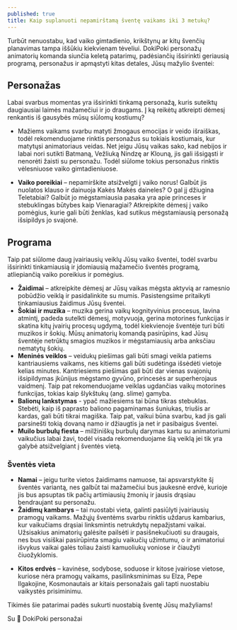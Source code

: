 ```yaml
---
published: true
title: Kaip suplanuoti nepamirštamą šventę vaikams iki 3 metukų?
---
```

Turbūt nenuostabu, kad vaiko gimtadienio, krikštynų ar kitų švenčių planavimas tampa iššūkiu kiekvienam tėveliui. DokiPoki personažų animatorių komanda siunčia keletą patarimų, padėsiančių išsirinkti geriausią programą, personažus ir apmąstyti kitas detales, Jūsų mažylio šventei:

## Personažas
<!--more-->
Labai svarbus momentas yra išsirinkti tinkamą personažą, kuris suteiktų daugiausiai laimės mažamečiui ir jo draugams. Į ką reikėtų atkreipti dėmesį renkantis iš gausybės mūsų siūlomų kostiumų?


* Mažiems vaikams svarbu matyti žmogaus emocijas ir veido išraiškas, todėl rekomenduojame rinktis personažus su tokiais kostiumais, kur matytųsi animatoriaus veidas. Net jeigu Jūsų vaikas sako, kad nebijos ir labai nori sutikti Batmaną, Vežliuką Nindzę ar Klouną, jis gali išsigąsti ir nenorėti žaisti su personažu. Todėl siūlome tokius personažus rinktis vėlesniuose vaiko gimtadieniuose.

* **Vaiko poreikiai** – nepamirškite atsižvelgti į vaiko norus! Galbūt jis nuolatos klauso ir dainuoja Kakės Makės daineles? O gal jį džiugina Teletabiai? Galbūt jo mėgstamiausia pasaka yra apie princeses ir stebuklingas būtybes kaip Vienaragiai? Atkreipkite dėmesį į vaiko pomėgius, kurie gali būti ženklas, kad sutikus mėgstamiausią personažą išsipildys jo svajonė.

## Programa

Taip pat siūlome daug įvairiausių veiklų Jūsų vaiko šventei, todėl svarbu išsirinkti tinkamiausią ir įdomiausią mažamečio šventės programą, atliepiančią vaiko poreikius ir pomėgius.


- **Žaidimai** – atkreipkite dėmesį ar Jūsų vaikas mėgsta aktyvią ar ramesnio pobūdžio veiklą ir pasidalinkite su mumis. Pasistengsime pritaikyti tinkamiausius žaidimus Jūsų šventei.
- **Šokiai ir muzika** – muzika gerina vaikų kognityvinius procesus, lavina atmintį, padeda sutelkti dėmesį, motyvuoja, gerina motorines funkcijas ir skatina kitų įvairių procesų ugdymą, todėl kiekvienoje šventėje turi būti muzikos ir šokių. Mūsų animatorių komandą pasirūpins, kad Jūsų šventėje netrūktų smagios muzikos ir mėgstamiausių arba anksčiau nematytų šokių.
- **Meninės veiklos** – veidukų piešimas gali būti smagi veikla patiems kantriausiems vaikams, nes kitiems gali būti sudėtinga išsėdėti vietoje kelias minutes. Kantriesiems piešimas gali būti dar vienas svajonių išsipildymas įkūnijus mėgstamo gyvūno, princesės ar superherojaus vaidmenį. Taip pat rekomenduojame veiklas ugdančias vaikų motorines funkcijas, tokias kaip šlykštukų (ang. slime) gamyba.
- **Balionų lankstymas** - ypač mažiesiems tai būna tikras stebuklas. Stebėti, kaip iš paprasto baliono pagaminamas šuniukas, triušis ar kardas, gali būti tikrai magiška. Taip pat, vaikui būna svarbu, kad jis gali parsinešti tokią dovaną namo ir džiaugtis ja net ir pasibaigus šventei.
- **Muilo burbulų fiesta** – milžiniškų burbulų darymas kartu su animatoriumi vaikučius labai žavi, todėl visada rekomenduojame šią veiklą jei tik yra galybė atsižvelgiant į šventės vietą.

### Šventės vieta


- **Namai** – jeigu turite vietos žaidimams namuose, tai apsvarstykite šį šventės variantą, nes galbūt tai mažamečiui bus jaukesnė erdvė, kurioje jis bus apsuptas tik pačių artimiausių žmonių ir jausis drąsiau bendraujant su personažu.
- **Žaidimų kambarys** – tai nuostabi vieta, galinti pasiūlyti įvairiausių pramogų vaikams. Mažųjų šventėms svarbu rinktis uždarus kambarius, kur vaikučiams drąsiai linksmintis netrukdytų nepažįstami vaikai. Užsisakius animatorių galėsite pailsėti ir pasišnekučiuoti su draugais, nes bus visiškai pasirūpinta smagiu vaikučių užimtumu, o ir animatoriui išvykus vaikai galės toliau žaisti kamuoliukų voniose ir čiaužyti čiuožyklomis.

* **Kitos erdvės** – kavinėse, sodybose, soduose ir kitose įvairiose vietose, kuriose nėra pramogų vaikams, pasilinksminimas su Elza, Pepe Ilgakojine, Kosmonautais ar kitais personažais gali tapti nuostabiu vaikystės prisiminimu.

  

Tikimės šie patarimai padės sukurti nuostabią šventę Jūsų mažyliams!

Su 🤍 DokiPoki personažai
